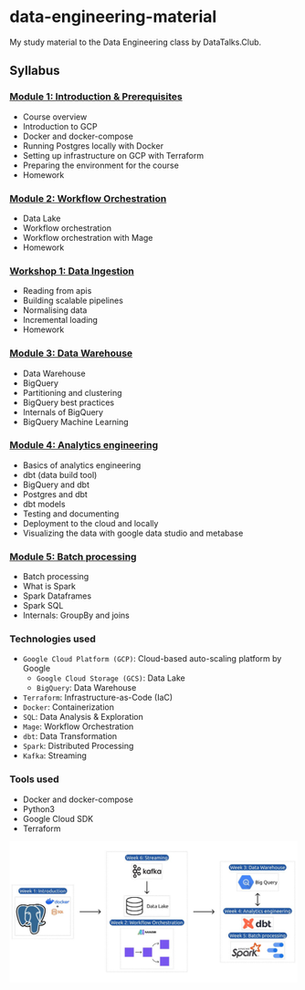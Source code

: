 # data-engineering-material
My study material to the Data Engineering class by DataTalks.Club.

## Syllabus

### [Module 1: Introduction & Prerequisites](01-docker-terraform)

* Course overview
* Introduction to GCP
* Docker and docker-compose
* Running Postgres locally with Docker
* Setting up infrastructure on GCP with Terraform
* Preparing the environment for the course
* Homework

### [Module 2: Workflow Orchestration](02-workflow-orchestration/)
* Data Lake
* Workflow orchestration
* Workflow orchestration with Mage
* Homework

### [Workshop 1: Data Ingestion](workshop-1-data-ingestion-with-dlt)

* Reading from apis
* Building scalable pipelines
* Normalising data
* Incremental loading
* Homework

### [Module 3: Data Warehouse](03-data-warehouse/)

* Data Warehouse
* BigQuery
* Partitioning and clustering
* BigQuery best practices
* Internals of BigQuery
* BigQuery Machine Learning

### [Module 4: Analytics engineering](04-analytics-engineering/)

* Basics of analytics engineering
* dbt (data build tool)
* BigQuery and dbt
* Postgres and dbt
* dbt models
* Testing and documenting
* Deployment to the cloud and locally
* Visualizing the data with google data studio and metabase

### [Module 5: Batch processing](05-batch/)

* Batch processing
* What is Spark
* Spark Dataframes
* Spark SQL
* Internals: GroupBy and joins


### Technologies used
- `Google Cloud Platform (GCP)`: Cloud-based auto-scaling platform by Google
    - `Google Cloud Storage (GCS)`: Data Lake
    - `BigQuery`: Data Warehouse
- `Terraform`: Infrastructure-as-Code (IaC)
- `Docker`: Containerization
- `SQL`: Data Analysis & Exploration
- `Mage`: Workflow Orchestration
- `dbt`: Data Transformation
- `Spark`: Distributed Processing
- `Kafka`: Streaming

### Tools used
- Docker and docker-compose
- Python3
- Google Cloud SDK
- Terraform

![arch_2](images/arch_2.jpeg)
